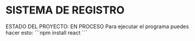 <h1>SISTEMA DE REGISTRO</h1>
ESTADO DEL PROYECTO: EN PROCESO
Para ejecutar el programa puedes hacer esto:
```npm install react ```
